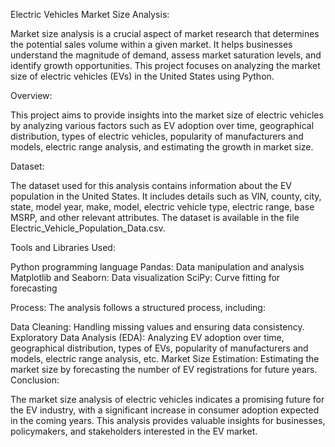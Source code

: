 Electric Vehicles Market Size Analysis:

Market size analysis is a crucial aspect of market research that determines the potential sales volume within a given market. It helps businesses understand the magnitude of demand, assess market saturation levels, and identify growth opportunities. This project focuses on analyzing the market size of electric vehicles (EVs) in the United States using Python.

Overview:

This project aims to provide insights into the market size of electric vehicles by analyzing various factors such as EV adoption over time, geographical distribution, types of electric vehicles, popularity of manufacturers and models, electric range analysis, and estimating the growth in market size.

Dataset:

The dataset used for this analysis contains information about the EV population in the United States. It includes details such as VIN, county, city, state, model year, make, model, electric vehicle type, electric range, base MSRP, and other relevant attributes. The dataset is available in the file Electric_Vehicle_Population_Data.csv.

Tools and Libraries Used:

Python programming language Pandas: Data manipulation and analysis Matplotlib and Seaborn: Data visualization SciPy: Curve fitting for forecasting

Process: The analysis follows a structured process, including:

Data Cleaning: Handling missing values and ensuring data consistency.
Exploratory Data Analysis (EDA): Analyzing EV adoption over time, geographical distribution, types of EVs, popularity of manufacturers and models, electric range analysis, etc.
Market Size Estimation: Estimating the market size by forecasting the number of EV registrations for future years.
Conclusion:

The market size analysis of electric vehicles indicates a promising future for the EV industry, with a significant increase in consumer adoption expected in the coming years. This analysis provides valuable insights for businesses, policymakers, and stakeholders interested in the EV market.
